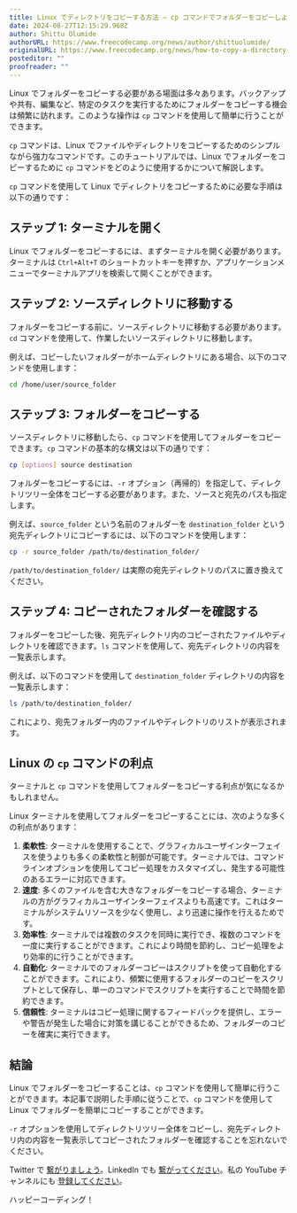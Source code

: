 ```yaml
---
title: Linux でディレクトリをコピーする方法 – cp コマンドでフォルダーをコピーしよう
date: 2024-08-27T12:15:29.968Z
author: Shittu Olumide
authorURL: https://www.freecodecamp.org/news/author/shittuolumide/
originalURL: https://www.freecodecamp.org/news/how-to-copy-a-directory-in-linux-use-the-cp-command-to-copy-a-folder/
posteditor: ""
proofreader: ""
---
```


Linux でフォルダーをコピーする必要がある場面は多々あります。バックアップや共有、編集など、特定のタスクを実行するためにフォルダーをコピーする機会は頻繁に訪れます。このような操作は `cp` コマンドを使用して簡単に行うことができます。

<!-- more -->

`cp` コマンドは、Linux でファイルやディレクトリをコピーするためのシンプルながら強力なコマンドです。このチュートリアルでは、Linux でフォルダーをコピーするために `cp` コマンドをどのように使用するかについて解説します。

`cp` コマンドを使用して Linux でディレクトリをコピーするために必要な手順は以下の通りです：

## ステップ 1: ターミナルを開く

Linux でフォルダーをコピーするには、まずターミナルを開く必要があります。ターミナルは `Ctrl+Alt+T` のショートカットキーを押すか、アプリケーションメニューでターミナルアプリを検索して開くことができます。

## ステップ 2: ソースディレクトリに移動する

フォルダーをコピーする前に、ソースディレクトリに移動する必要があります。`cd` コマンドを使用して、作業したいソースディレクトリに移動します。

例えば、コピーしたいフォルダーがホームディレクトリにある場合、以下のコマンドを使用します：

```bash
cd /home/user/source_folder
```

## ステップ 3: フォルダーをコピーする

ソースディレクトリに移動したら、`cp` コマンドを使用してフォルダーをコピーできます。`cp` コマンドの基本的な構文は以下の通りです：

```bash
cp [options] source destination
```

フォルダーをコピーするには、`-r` オプション（再帰的）を指定して、ディレクトリツリー全体をコピーする必要があります。また、ソースと宛先のパスも指定します。

例えば、`source_folder` という名前のフォルダーを `destination_folder` という宛先ディレクトリにコピーするには、以下のコマンドを使用します：

```bash
cp -r source_folder /path/to/destination_folder/
```

`/path/to/destination_folder/` は実際の宛先ディレクトリのパスに置き換えてください。

## ステップ 4: コピーされたフォルダーを確認する

フォルダーをコピーした後、宛先ディレクトリ内のコピーされたファイルやディレクトリを確認できます。`ls` コマンドを使用して、宛先ディレクトリの内容を一覧表示します。

例えば、以下のコマンドを使用して `destination_folder` ディレクトリの内容を一覧表示します：

```bash
ls /path/to/destination_folder/
```

これにより、宛先フォルダー内のファイルやディレクトリのリストが表示されます。

## Linux の `cp` コマンドの利点

ターミナルと `cp` コマンドを使用してフォルダーをコピーする利点が気になるかもしれません。

Linux ターミナルを使用してフォルダーをコピーすることには、次のような多くの利点があります：

1.  **柔軟性**: ターミナルを使用することで、グラフィカルユーザインターフェイスを使うよりも多くの柔軟性と制御が可能です。ターミナルでは、コマンドラインオプションを使用してコピー処理をカスタマイズし、発生する可能性のあるエラーに対応できます。
2.  **速度**: 多くのファイルを含む大きなフォルダーをコピーする場合、ターミナルの方がグラフィカルユーザインターフェイスよりも高速です。これはターミナルがシステムリソースを少なく使用し、より迅速に操作を行えるためです。
3.  **効率性**: ターミナルでは複数のタスクを同時に実行でき、複数のコマンドを一度に実行することができます。これにより時間を節約し、コピー処理をより効率的に行うことができます。
4.  **自動化**: ターミナルでのフォルダーコピーはスクリプトを使って自動化することができます。これにより、頻繁に使用するフォルダーのコピーをスクリプトとして保存し、単一のコマンドでスクリプトを実行することで時間を節約できます。
5.  **信頼性**: ターミナルはコピー処理に関するフィードバックを提供し、エラーや警告が発生した場合に対策を講じることができるため、フォルダーのコピーを確実に実行できます。

## 結論

Linux でフォルダーをコピーすることは、`cp` コマンドを使用して簡単に行うことができます。本記事で説明した手順に従うことで、`cp` コマンドを使用して Linux でフォルダーを簡単にコピーすることができます。

`-r` オプションを使用してディレクトリツリー全体をコピーし、宛先ディレクトリ内の内容を一覧表示してコピーされたフォルダーを確認することを忘れないでください。

Twitter で [繋がりましょう][1]。LinkedIn でも [繋がってください][2]。私の YouTube チャンネルにも [登録してください][3]。

ハッピーコーディング！

[1]: https://www.twitter.com/Shittu_Olumide_
[2]: https://www.linkedin.com/in/olumide-shittu
[3]: https://www.youtube.com/channel/UCNhFxpk6hGt5uMCKXq0Jl8A


